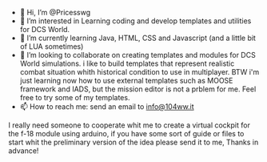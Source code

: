 - 👋 Hi, I’m @Pricesswg
- 👀 I’m interested in Learning coding and develop templates and utilities for DCS World.
- 🌱 I’m currently learning Java, HTML, CSS and Javascript (and a little bit of LUA sometimes)
- 💞️ I’m looking to collaborate on creating templates and modules for DCS World simulations. i like to build templates that represent realistic combat situation
whith historical condition to use in multiplayer. BTW i'm just learning now how to use external templates such as MOOSE framework and IADS, but the mission editor
is not a prblem for me. Feel free to try some of my templates.
- 📫 How to reach me: send an email to info@104ww.it

I really need someone to cooperate whit me to create a virtual cockpit for the f-18 module using arduino, if you have some sort of guide or files to start whit the preliminary version of the idea please send it to me, Thanks in advance! 

<!---
Pricesswg/Pricesswg is a ✨ special ✨ repository because its `README.md` (this file) appears on your GitHub profile.
You can click the Preview link to take a look at your changes.
--->
